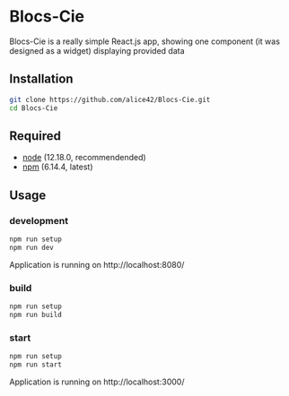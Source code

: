 # Blocs-Cie

Blocs-Cie is a really simple React.js app, showing one component (it was designed as a widget) displaying provided data

## Installation

```bash
git clone https://github.com/alice42/Blocs-Cie.git
cd Blocs-Cie
```

## Required

- [node](https://nodejs.org/en/) (12.18.0, recommendended)
- [npm](https://www.npmjs.com/get-npm) (6.14.4, latest)

## Usage

### development

```bash
npm run setup
npm run dev
```

Application is running on http://localhost:8080/

### build

```bash
npm run setup
npm run build
```

### start

```bash
npm run setup
npm run start
```

Application is running on http://localhost:3000/
